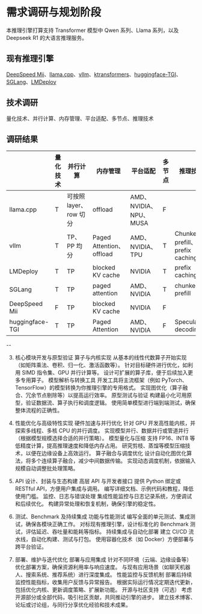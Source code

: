 # 需求调研与规划阶段
本推理引擎打算支持 Transformer 模型中 Qwen 系列、Llama 系列，以及 Deepseek R1 的大语言推理服务。

## 现有推理引擎
[DeepSpeed Mii](https://github.com/deepspeedai/DeepSpeed-MII)、[llama.cpp](https://github.com/ggml-org/llama.cpp)、[vllm](https://github.com/vllm-project/vllm)、[ktransformers](https://github.com/kvcache-ai/ktransformers/blob/main/README_ZH.md)、[huggingface-TGI](https://github.com/huggingface/text-generation-inference)、[SGLang](https://github.com/sgl-project/sglang)、[LMDeploy](https://github.com/InternLM/lmdeploy)


## 技术调研
量化技术、并行计算、内存管理、平台适配、多节点、推理技术

## 调研结果
||量化技术|并行计算|内存管理|平台适配|多节点|推理技术|
|----|----|----|----|----|----|----|
|llama.cpp|T|可按照 layer、row 切分|offload|AMD、NVIDIA、NPU、MUSA|F||
|vllm|T|TP、PP 均分|Paged Attention、offload|AMD、NVIDIA、TPU|T|Chunked prefill、prefix caching|
|LMDeploy|T|TP|blocked KV cache|NVIDIA|T|prefix caching|
|SGLang|T|TP|paged attention|AMD、NVIDIA|T|chunked prefill|
|DeepSpeed Mii|F|TP|blocked KV cache|NVIDIA|F||
|huggingface-TGI|T|TP| Paged Attention|AMD、NVIDIA|F|Speculative decoding|



--

3. 核心模块开发与原型验证
算子与内核实现
从基本的线性代数算子开始实现（如矩阵乘法、卷积、归一化、激活函数等）。
针对目标硬件进行优化，如利用 SIMD 指令集、GPU 并行计算等。
设计可扩展的算子库，便于后续加入更多专用算子。
模型解析与转换工具
开发工具将主流框架（例如 PyTorch、TensorFlow）的模型转换为你推理引擎的专用格式。
实现图优化（算子融合、冗余节点剔除等）以提高运行效率。
原型测试与验证
构建最小化可用原型，验证数据流、算子执行和调度逻辑。
使用简单模型进行端到端测试，确保整体流程的正确性。

4. 性能优化与高级特性实现
硬件加速与并行优化
针对 GPU 开发高性能内核，并探索多线程、多核 CPU 的并行调度。
实现模型并行、数据并行或管道并行（根据模型规模选择合适的并行策略）。
模型量化与压缩
支持 FP16、INT8 等低精度计算，提高推理速度和降低内存占用。
研究剪枝、蒸馏等模型压缩技术，以便在边缘设备上高效运行。
算子融合与调度优化
设计自动化图优化算法，将多个连续算子融合，减少中间数据传输。
实现动态调度机制，依据输入规模自动调整批处理策略。

5. API 设计、封装与生态构建
高层 API 与开发者接口
提供 Python 绑定或 RESTful API，方便用户集成与调用。
编写详细文档、示例代码和教程，降低使用门槛。
监控、日志与错误处理
集成性能监控与日志记录系统，方便调试和后续优化。
构建异常处理和恢复机制，确保引擎的稳定性。

6. 测试、Benchmark 及持续集成
功能与性能测试
编写全面的单元测试、集成测试，确保各模块正确工作。
对标现有推理引擎，设计标准化的 Benchmark 测试，评估延迟、吞吐量和能耗等指标。
持续集成与自动化部署
建立 CI/CD 流水线，自动化构建、测试与打包。
使用容器化技术（如 Docker）方便部署与跨平台验证。

7. 部署、维护与迭代优化
部署与应用集成
针对不同环境（云端、边缘设备等）优化部署方案，确保资源利用率与响应速度。
与现有应用场景（如聊天机器人、搜索系统、推荐系统）进行深度集成。
性能监控与反馈机制
部署后持续监控性能指标，收集用户反馈与异常报告。
根据实际运行情况定期迭代更新，包括优化内核、更新调度策略、扩展新功能。
开源与社区支持（可选）
考虑开源部分或全部代码，吸引社区贡献，共同推动引擎的进步。
建立技术博客、论坛或讨论组，与同行分享优化经验和技术成果。
